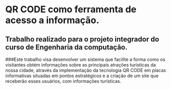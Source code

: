 # QR CODE como ferramenta de acesso a informação.
## Trabalho realizado para o projeto integrador do curso de Engenharia da computação.
###Este trabalho visa desenvolver um sistema que facilite a forma como os visitantes obtém informações sobre as principais atrações turísticas da nossa cidade, através da implementação da tecnologia QR CODE em placas informativas situadas em pontos estratégicos e a criação de um site que receberão esses usuários, com informações turísticas.
